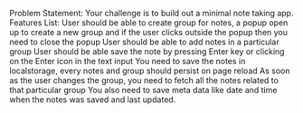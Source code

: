 Problem Statement:
Your challenge is to build out a minimal note taking app.
Features List:
User should be able to create group for notes, a popup open up to create a new group and if the user clicks outside the popup then you need to close the popup
User should be able to add notes in a particular group
User should be able save the note by pressing Enter key or clicking on the Enter icon in the text input
You need to save the notes in localstorage, every notes and group should persist on page reload
As soon as the user changes the group, you need to fetch all the notes related to that particular group
You also need to save meta data like date and time when the notes was saved and last updated.
